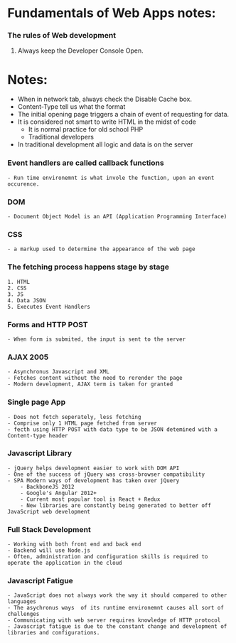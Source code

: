 # Fundamentals of Web Apps notes:  
### The rules of Web development  
1. Always keep the Developer Console Open.
 
# Notes:
- When in network tab, always check the Disable Cache box.
- Content-Type tell us what the format
- The initial opening page triggers a chain of event of requesting for data.
- It is considered not smart to write HTML in the midst of code
    - It is normal practice for old school PHP
    - Traditional developers
- In traditional development all logic and data is on the server
### Event handlers are called callback functions
    - Run time environemnt is what invole the function, upon an event occurence.
### DOM
    - Document Object Model is an API (Application Programming Interface)
### CSS
    - a markup used to determine the appearance of the web page
### The fetching process happens stage by stage
    1. HTML
    2. CSS
    3. JS
    4. Data JSON
    5. Executes Event Handlers
### Forms and HTTP POST
    - When form is submited, the input is sent to the server
### AJAX 2005
    - Asynchronus Javascript and XML
    - Fetches content without the need to rerender the page
    - Modern development, AJAX term is taken for granted
### Single page App
    - Does not fetch seperately, less fetching
    - Comprise only 1 HTML page fetched from server
    - fecth using HTTP POST with data type to be JSON detemined with a Content-type header
### Javascript Library
    - jQuery helps development easier to work with DOM API
    - One of the success of jQuery was cross-browser compatibility
    - SPA Modern ways of development has taken over jQuery
        - BackboneJS 2012
        - Google's Angular 2012+
        - Current most popular tool is React + Redux
        - New libraries are constantly being generated to better off JavaScript web development
### Full Stack Development
    - Working with both front end and back end
    - Backend will use Node.js
    - Often, administration and configuration skills is required to operate the application in the cloud
### Javascript Fatigue
    - JavaScript does not always work the way it should compared to other languages
    - The asychronus ways  of its runtime environemnt causes all sort of challenges
    - Communicating with web server requires knowledge of HTTP protocol
    - Javascript fatigue is due to the constant change and development of libraries and configurations.